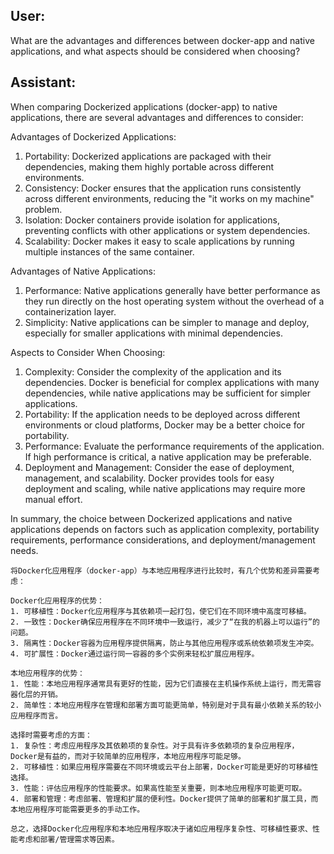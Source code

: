 ## User:


What are the advantages and differences between docker-app and native applications, and what aspects should be considered when choosing?



## Assistant:


When comparing Dockerized applications (docker-app) to native applications, there are several advantages and differences to consider:

Advantages of Dockerized Applications:
1. Portability: Dockerized applications are packaged with their dependencies, making them highly portable across different environments.
2. Consistency: Docker ensures that the application runs consistently across different environments, reducing the "it works on my machine" problem.
3. Isolation: Docker containers provide isolation for applications, preventing conflicts with other applications or system dependencies.
4. Scalability: Docker makes it easy to scale applications by running multiple instances of the same container.

Advantages of Native Applications:
1. Performance: Native applications generally have better performance as they run directly on the host operating system without the overhead of a containerization layer.
2. Simplicity: Native applications can be simpler to manage and deploy, especially for smaller applications with minimal dependencies.

Aspects to Consider When Choosing:
1. Complexity: Consider the complexity of the application and its dependencies. Docker is beneficial for complex applications with many dependencies, while native applications may be sufficient for simpler applications.
2. Portability: If the application needs to be deployed across different environments or cloud platforms, Docker may be a better choice for portability.
3. Performance: Evaluate the performance requirements of the application. If high performance is critical, a native application may be preferable.
4. Deployment and Management: Consider the ease of deployment, management, and scalability. Docker provides tools for easy deployment and scaling, while native applications may require more manual effort.

In summary, the choice between Dockerized applications and native applications depends on factors such as application complexity, portability requirements, performance considerations, and deployment/management needs.

```
将Docker化应用程序（docker-app）与本地应用程序进行比较时，有几个优势和差异需要考虑：

Docker化应用程序的优势：
1. 可移植性：Docker化应用程序与其依赖项一起打包，使它们在不同环境中高度可移植。
2. 一致性：Docker确保应用程序在不同环境中一致运行，减少了“在我的机器上可以运行”的问题。
3. 隔离性：Docker容器为应用程序提供隔离，防止与其他应用程序或系统依赖项发生冲突。
4. 可扩展性：Docker通过运行同一容器的多个实例来轻松扩展应用程序。

本地应用程序的优势：
1. 性能：本地应用程序通常具有更好的性能，因为它们直接在主机操作系统上运行，而无需容器化层的开销。
2. 简单性：本地应用程序在管理和部署方面可能更简单，特别是对于具有最小依赖关系的较小应用程序而言。

选择时需要考虑的方面：
1. 复杂性：考虑应用程序及其依赖项的复杂性。对于具有许多依赖项的复杂应用程序，Docker是有益的，而对于较简单的应用程序，本地应用程序可能足够。
2. 可移植性：如果应用程序需要在不同环境或云平台上部署，Docker可能是更好的可移植性选择。
3. 性能：评估应用程序的性能要求。如果高性能至关重要，则本地应用程序可能更可取。
4. 部署和管理：考虑部署、管理和扩展的便利性。Docker提供了简单的部署和扩展工具，而本地应用程序可能需要更多的手动工作。

总之，选择Docker化应用程序和本地应用程序取决于诸如应用程序复杂性、可移植性要求、性能考虑和部署/管理需求等因素。
```